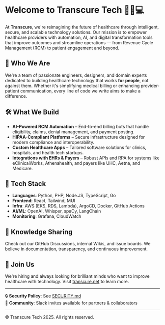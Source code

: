 # Welcome to Transcure Tech 👩‍⚕️💻

At **Transcure**, we're reimagining the future of healthcare through intelligent, secure, and scalable technology solutions. Our mission is to empower healthcare providers with automation, AI, and digital transformation tools that improve outcomes and streamline operations — from Revenue Cycle Management (RCM) to patient engagement and beyond.

## 🚀 Who We Are

We're a team of passionate engineers, designers, and domain experts dedicated to building healthcare technology that works **for people**, not against them. Whether it's simplifying medical billing or enhancing provider-patient communication, every line of code we write aims to make a difference.

## 🛠️ What We Build

- **AI-Powered RCM Automation** – End-to-end billing bots that handle eligibility, claims, denial management, and payment posting.
- **HIPAA-Compliant Platforms** – Secure infrastructure designed for modern compliance and interoperability.
- **Custom Healthcare Apps** – Tailored software solutions for clinics, hospitals, and health tech startups.
- **Integrations with EHRs & Payers** – Robust APIs and RPA for systems like eClinicalWorks, Athenahealth, and payers like UHC, Aetna, and Medicare.


## 🧩 Tech Stack

- **Languages**: Python, PHP, Node.JS, TypeScript, Go
- **Frontend**: React, Tailwind, MUI
- **Infra**: AWS (EKS, RDS, Lambda), ArgoCD, Docker, GitHub Actions
- **AI/ML**: OpenAI, Whisper, spaCy, LangChain
- **Monitoring**: Grafana, CloudWatch

## 🧠 Knowledge Sharing

Check out our GitHub Discussions, internal Wikis, and issue boards. We believe in documentation, transparency, and continuous improvement.

## 🤝 Join Us

We're hiring and always looking for brilliant minds who want to improve healthcare with technology. Visit [transcure.net](https://transcure.net/) to learn more.

---

🔒 **Security Policy**: See [SECURITY.md](https://github.com/transcure-tech/.github/blob/main/SECURITY.md)  
💬 **Community**: Slack invites available for partners & collaborators

---

© Transcure Tech 2025. All rights reserved.
